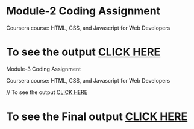 # Module-2 Coding Assignment

Coursera course: HTML, CSS, and Javascript for Web Developers

# To see the output [CLICK HERE](https://webbud.github.io/coursera/Assignments/module-2/index.html)

 Module-3 Coding Assignment

Coursera course: HTML, CSS, and Javascript for Web Developers

// To see the output [CLICK HERE](https://webbud.github.io/coursera/Assignments/module-3)

# To see the Final output [CLICK HERE](https://webbud.github.io/coursera/Assignments/module-5)
